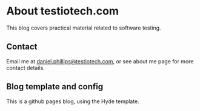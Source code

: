 # About testiotech.com

This blog covers practical material related to software testing.

## Contact

Email me at daniel.phillips@testiotech.com, or see about me page for more contact details.

## Blog template and config

This is a github pages blog, using the Hyde template.
